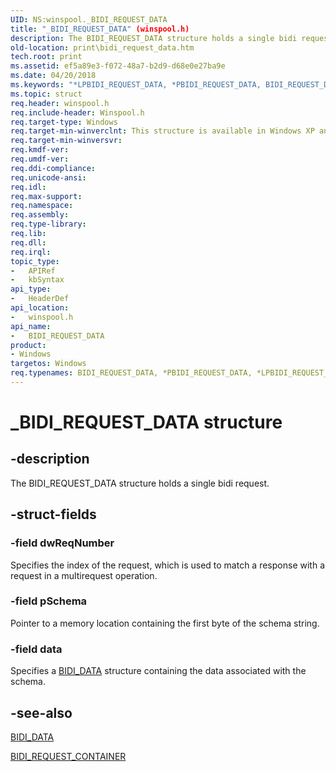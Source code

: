 ```yaml
---
UID: NS:winspool._BIDI_REQUEST_DATA
title: "_BIDI_REQUEST_DATA" (winspool.h)
description: The BIDI_REQUEST_DATA structure holds a single bidi request.
old-location: print\bidi_request_data.htm
tech.root: print
ms.assetid: ef5a89e3-f072-48a7-b2d9-d68e0e27ba9e
ms.date: 04/20/2018
ms.keywords: "*LPBIDI_REQUEST_DATA, *PBIDI_REQUEST_DATA, BIDI_REQUEST_DATA, BIDI_REQUEST_DATA structure [Print Devices], LPBIDI_REQUEST_DATA, LPBIDI_REQUEST_DATA structure pointer [Print Devices], PBIDI_REQUEST_DATA, PBIDI_REQUEST_DATA structure pointer [Print Devices], _BIDI_REQUEST_DATA, print.bidi_request_data, spoolfnc_ab7c70f5-9161-4245-8f25-350f68144f82.xml, winspool/BIDI_REQUEST_DATA, winspool/LPBIDI_REQUEST_DATA, winspool/PBIDI_REQUEST_DATA"
ms.topic: struct
req.header: winspool.h
req.include-header: Winspool.h
req.target-type: Windows
req.target-min-winverclnt: This structure is available in Windows XP and later.
req.target-min-winversvr: 
req.kmdf-ver: 
req.umdf-ver: 
req.ddi-compliance: 
req.unicode-ansi: 
req.idl: 
req.max-support: 
req.namespace: 
req.assembly: 
req.type-library: 
req.lib: 
req.dll: 
req.irql: 
topic_type:
-	APIRef
-	kbSyntax
api_type:
-	HeaderDef
api_location:
-	winspool.h
api_name:
-	BIDI_REQUEST_DATA
product:
- Windows
targetos: Windows
req.typenames: BIDI_REQUEST_DATA, *PBIDI_REQUEST_DATA, *LPBIDI_REQUEST_DATA
---
```


# _BIDI_REQUEST_DATA structure


## -description


The BIDI_REQUEST_DATA structure holds a single bidi request.


## -struct-fields




### -field dwReqNumber

Specifies the index of the request, which is used to match a response with a request in a multirequest operation.


### -field pSchema

Pointer to a memory location containing the first byte of the schema string.


### -field data

Specifies a <a href="https://msdn.microsoft.com/library/windows/hardware/ff545177">BIDI_DATA</a> structure containing the data associated with the schema.


## -see-also




<a href="https://msdn.microsoft.com/library/windows/hardware/ff545177">BIDI_DATA</a>



<a href="https://msdn.microsoft.com/library/windows/hardware/ff545193">BIDI_REQUEST_CONTAINER</a>
 

 


